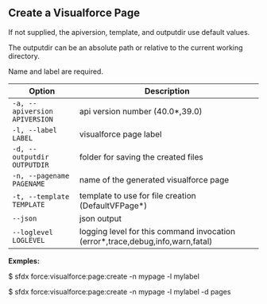 ## Create a Visualforce Page

If not supplied, the apiversion, template, and outputdir use default values.

The outputdir can be an absolute path or relative to the current working directory.

Name and label are required.



Option | Description
--- | --- 
```-a, --apiversion APIVERSION``` | api version number (40.0*,39.0)
```-l, --label LABEL``` | visualforce page label
```-d, --outputdir OUTPUTDIR``` | folder for saving the created files
```-n, --pagename PAGENAME``` | name of the generated visualforce page
```-t, --template TEMPLATE``` | template to use for file creation (DefaultVFPage*)
```--json``` | json output
```--loglevel LOGLEVEL``` | logging level for this command invocation (error*,trace,debug,info,warn,fatal)


__Exmples:__ 

$ sfdx force:visualforce:page:create -n mypage -l mylabel

$ sfdx force:visualforce:page:create -n mypage -l mylabel -d pages


